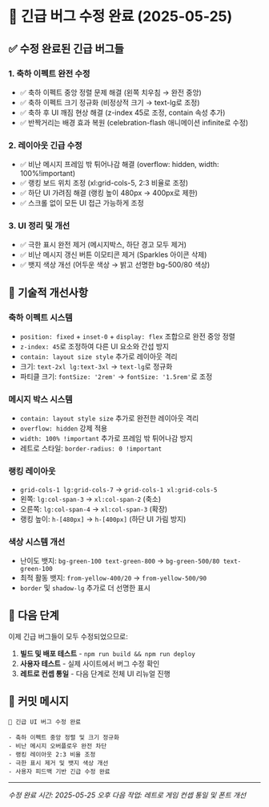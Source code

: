 # 🚨 긴급 버그 수정 완료 (2025-05-25)

## ✅ 수정 완료된 긴급 버그들

### 1. **축하 이펙트 완전 수정**
- ✅ 축하 이펙트 중앙 정렬 문제 해결 (왼쪽 치우침 → 완전 중앙)
- ✅ 축하 이펙트 크기 정규화 (비정상적 크기 → text-lg로 조정)
- ✅ 축하 후 UI 깨짐 현상 해결 (z-index 45로 조정, contain 속성 추가)
- ✅ 반짝거리는 배경 효과 복원 (celebration-flash 애니메이션 infinite로 수정)

### 2. **레이아웃 긴급 수정**
- ✅ 비난 메시지 프레임 밖 튀어나감 해결 (overflow: hidden, width: 100%!important)
- ✅ 랭킹 보드 위치 조정 (xl:grid-cols-5, 2:3 비율로 조정)
- ✅ 하단 UI 가려짐 해결 (랭킹 높이 480px → 400px로 제한)
- ✅ 스크롤 없이 모든 UI 접근 가능하게 조정

### 3. **UI 정리 및 개선**
- ✅ 극한 표시 완전 제거 (메시지박스, 하단 경고 모두 제거)
- ✅ 비난 메시지 갱신 버튼 이모티콘 제거 (Sparkles 아이콘 삭제)
- ✅ 뱃지 색상 개선 (어두운 색상 → 밝고 선명한 bg-500/80 색상)

## 🎯 기술적 개선사항

### **축하 이펙트 시스템**
- `position: fixed` + `inset-0` + `display: flex` 조합으로 완전 중앙 정렬
- `z-index: 45`로 조정하여 다른 UI 요소와 간섭 방지
- `contain: layout size style` 추가로 레이아웃 격리
- 크기: `text-2xl lg:text-3xl` → `text-lg`로 정규화
- 파티클 크기: `fontSize: '2rem'` → `fontSize: '1.5rem'`로 조정

### **메시지 박스 시스템**
- `contain: layout style size` 추가로 완전한 레이아웃 격리
- `overflow: hidden` 강제 적용
- `width: 100% !important` 추가로 프레임 밖 튀어나감 방지
- 레트로 스타일: `border-radius: 0 !important`

### **랭킹 레이아웃**
- `grid-cols-1 lg:grid-cols-7` → `grid-cols-1 xl:grid-cols-5`
- 왼쪽: `lg:col-span-3` → `xl:col-span-2` (축소)
- 오른쪽: `lg:col-span-4` → `xl:col-span-3` (확장)
- 랭킹 높이: `h-[480px]` → `h-[400px]` (하단 UI 가림 방지)

### **색상 시스템 개선**
- 난이도 뱃지: `bg-green-100 text-green-800` → `bg-green-500/80 text-green-100`
- 최적 활동 뱃지: `from-yellow-400/20` → `from-yellow-500/90`
- `border` 및 `shadow-lg` 추가로 더 선명한 표시

## 🚀 다음 단계

이제 긴급 버그들이 모두 수정되었으므로:

1. **빌드 및 배포 테스트** - `npm run build && npm run deploy`
2. **사용자 테스트** - 실제 사이트에서 버그 수정 확인
3. **레트로 컨셉 통일** - 다음 단계로 전체 UI 리뉴얼 진행

## 📝 커밋 메시지
```
🚨 긴급 UI 버그 수정 완료

- 축하 이펙트 중앙 정렬 및 크기 정규화
- 비난 메시지 오버플로우 완전 차단
- 랭킹 레이아웃 2:3 비율 조정
- 극한 표시 제거 및 뱃지 색상 개선
- 사용자 피드백 기반 긴급 수정 완료
```

---

*수정 완료 시간: 2025-05-25 오후*
*다음 작업: 레트로 게임 컨셉 통일 및 폰트 개선*
